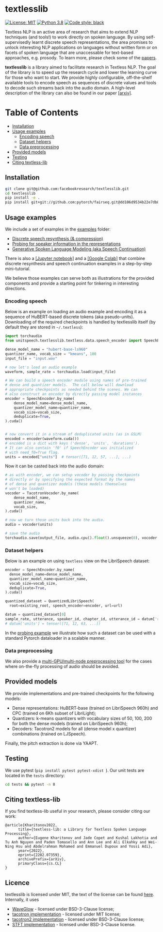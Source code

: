 # textlesslib

[![License: MIT](https://img.shields.io/badge/License-MIT-yellow.svg)](https://opensource.org/licenses/MIT) [![Python 3.8](https://img.shields.io/badge/python-3.8-blue.svg)](https://www.python.org/downloads/release/python-380/) [![Code style: black](https://img.shields.io/badge/code%20style-black-000000.svg)](https://github.com/psf/black)

Textless NLP is an active area of research that aims to extend NLP techniques (and tools!) to work directly on spoken language. By using self-supervisedly
learnt discrete speech representations, the area promises to unlock interesting NLP applications on languages without written form or on facets of spoken 
language that are unaccessable for text-based approaches, e.g. prosody. To learn more, please check some of the [papers](https://speechbot.github.io/).

**textlesslib** is a library aimed to facilitate research in Textless NLP. The goal of the library is to speed up the research cycle and
lower the learning curve for those who want to start. We provide highly configurable, off-the-shelf available tools to encode speech
as sequences of discrete values and tools to decode such streams back into the audio domain. A high-level description of the library can also be
found in our paper [[arxiv]](https://arxiv.org/abs/2202.07359).


Table of Contents
=================

   * [Installation](#installation)
   * [Usage examples](#usage-examples)
      * [Encoding speech](#encoding-speech)
      * [Dataset helpers](#dataset-helpers)
      * [Data preprocessing](#data-preprocessing)
   * [Provided models](#provided-models)
   * [Testing](#testing)
   * [Citing textless-lib](#citing-textless-lib)


## Installation
```bash
git clone git@github.com:facebookresearch/textlesslib.git
cd textlesslib
pip install -e .
pip install git+git://github.com:pytorch/fairseq.git@dd106d9534b22e7db859a6b87ffd7780c38341f8
```

## Usage examples
We include a set of examples in the [examples](./examples) folder:
*  [Discrete speech resynthesis (& compression)](./examples/resynthesis/) 
*  [Probing for speaker information in the representations](./examples/speaker_probing/)
*  [Generative Spoken Language Modeling (aka Speech Continuation)](./examples/gslm/)

There is also a [[Jupyter notebook]](./examples/resynthesis_and_continuation.ipynb) and a [[Google Colab]](https://colab.research.google.com/github/facebookresearch/textlesslib/blob/main/examples/resynthesis_and_continuation.ipynb) that combine discrete resynthesis and speech continuation examples in a step-by-step mini-tutorial.

We believe those examples can serve both as illustrations for the provided components and provide 
a starting point for tinkering in interesting directions.

### Encoding speech
Below is an example on loading an audio example and encoding it as a sequence of HuBERT-based discrete tokens (aka pseudo-units).
Downloading of the required checkpoints is handled by textlesslib itself (by default they are stored in `~/.textless`):

```python
import torchaudio
from unitspeech.textlesslib.textless.data.speech_encoder import SpeechEncoder

dense_model_name = "hubert-base-ls960"
quantizer_name, vocab_size = "kmeans", 100
input_file = "input.wav"

# now let's load an audio example
waveform, sample_rate = torchaudio.load(input_file)

# We can build a speech encoder module using names of pre-trained
# dense and quantizer models.  The call below will download
# appropriate checkpoints as needed behind the scenes. We can
# also construct an encoder by directly passing model instances
encoder = SpeechEncoder.by_name(
    dense_model_name=dense_model_name,
    quantizer_model_name=quantizer_name,
    vocab_size=vocab_size,
    deduplicate=True,
).cuda()


# now convert it in a stream of deduplicated units (as in GSLM)
encoded = encoder(waveform.cuda())
# encoded is a dict with keys ('dense', 'units', 'durations').
# It can also contain 'f0' if SpeechEncoder was initialized
# with need_f0=True flag.
units = encoded["units"]  # tensor([71, 12, 57, ...], ...)
```
Now it can be casted back into the audio domain:

```python
# as with encoder, we can setup vocoder by passing checkpoints
# directly or by specifying the expected format by the names
# of dense and quantizer models (these models themselves
# won't be loaded)
vocoder = TacotronVocoder.by_name(
    dense_model_name,
    quantizer_name,
    vocab_size,
).cuda()

# now we turn those units back into the audio.
audio = vocoder(units)

# save the audio
torchaudio.save(output_file, audio.cpu().float().unsqueeze(0), vocoder.output_sample_rate)
```
### Dataset helpers
Below is an example on using `textless` view on the LibriSpeech dataset:
```python
encoder = SpeechEncoder.by_name(
  dense_model_name=dense_model_name,
  quantizer_model_name=quantizer_name,
  vocab_size=vocab_size,
  deduplicate=True,
).cuda()

quantized_dataset = QuantizedLibriSpeech(
  root=existing_root, speech_encoder=encoder, url=url)

datum = quantized_dataset[0]
sample_rate, utterance, speaker_id, chapter_id, utterance_id = datum['rest']
# datum['units'] = tensor([71, 12, 63, ...])
```
In the [probing example](./examples/speaker_probing/) we illustrate how such a dataset
can be used with a standard Pytorch dataloader in a scalable manner.

### Data preprocessing
We also provide a [multi-GPU/multi-node preprocessing tool](tools/distributed_transcribe/)
for the cases where on-the-fly processing of audio should be avoided.

## Provided models
We provide implementations and pre-trained checkpoints for the following models:

* Dense representations: HuBERT-base (trained on LibriSpeech 960h) and CPC (trained on 6Kh subset of LibriLight);
* Quantizers: k-means quantizers with vocabulary sizes of 50, 100, 200 for both the dense models (trained on LibriSpeech 960h);
* Decoders: Tacotron2 models for all (dense model x quantizer) combinations (trained on LJSpeech).

Finally, the pitch extraction is done via YAAPT.

## Testing
We use pytest (`pip install pytest pytest-xdist `). Our unit tests are located in the `tests` directory:
```bash
cd tests && pytest -n 8
```

## Citing textless-lib
If you find textless-lib useful in your research, please consider citing our work:
```
@article{Kharitonov2022,
      title={textless-lib: a Library for Textless Spoken Language Processing}, 
      author={Eugene Kharitonov and Jade Copet and Kushal Lakhotia and Tu Anh Nguyen and Paden Tomasello and Ann Lee and Ali Elkahky and Wei-Ning Hsu and Abdelrahman Mohamed and Emmanuel Dupoux and Yossi Adi},
      year={2022},
      eprint={2202.07359},
      archivePrefix={arXiv},
      primaryClass={cs.CL}
}
```

## Licence
textlesslib is licensed under MIT, the text of the license can be found [here](LICENSE).
Internally, it uses 
* [WaveGlow](https://github.com/NVIDIA/waveglow) - licensed under BSD-3-Clause license;
* [tacotron implementation](https://github.com/keithito/tacotron) - licensed under MIT license;
* [tacotron2 implementation](https://github.com/NVIDIA/tacotron2) - licensed under BSD-3-Clause license;
* [STFT implementation](https://github.com/pseeth/torch-stft) - licensed under BSD-3-Clause license.
